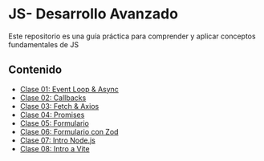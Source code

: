 # JS- Desarrollo Avanzado 

Este repositorio es una guía práctica para comprender y aplicar conceptos fundamentales de JS

## Contenido


- [Clase 01: Event Loop & Async](https://github.com/yuleiditho/JS-Advanced-Development/tree/main/01_EventLoop_Async/project)
- [Clase 02: Callbacks](https://github.com/yuleiditho/JS-Advanced-Development/tree/main/02_Callbacks_JSON/app)
- [Clase 03: Fetch & Axios](https://github.com/yuleiditho/JS-Advanced-Development/tree/main/03_Fetch_Axios/app)
- [Clase 04: Promises](https://github.com/yuleiditho/JS-Advanced-Development/blob/main/04_Promises/app/reservaRestaurante.js)
- [Clase 05: Formulario](https://github.com/yuleiditho/JS-Advanced-Development/tree/main/05_Forms)
- [Clase 06: Formulario con Zod](https://github.com/yuleiditho/JS-Advanced-Development/tree/main/06_Forms_Zod/app)
- [Clase 07: Intro Node.js](https://github.com/yuleiditho/JS-Advanced-Development/tree/main/07_Intro_Node.js/mi-exploracion-espacial)
- [Clase 08: Intro a Vite]()